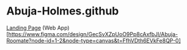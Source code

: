 # Abuja-Holmes.github

[Landing Page](https://www.figma.com/design/OQoOqalhZFhrqDZjFYZ3ef/Abuja-Roommate?node-id=0-1&node-type=canvas&t=0MMt7Vs9riJ9Wtj1-0)
(Web App)[https://www.figma.com/design/GecSvXZpUoO9Pp8cAxfbJI/Abuja-Roomate?node-id=1-2&node-type=canvas&t=FfhVDth6EVkFe8QP-0]
